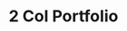 ---
title:			"2 Col Portfolio"
slug:			2-col-portfolio
src:			/template-overviews/2-col-portfolio
categories:		template portfolios unstyled
description:	"A basic, two column, portfolio page template perfect for showcasing a group of projects with some details."
bump:			"A two column portfolio template."
img-src:		/img/templates/2-col-portfolio.jpg
img-desc:		"Free Bootstrap 4 Portfolio Theme"
layout:			template-overview

meta-title: "Two Column Portfolio - Free Bootstrap Template"
meta-description: "A two column portfolio page template for Bootstrap 4. All Start Bootstrap templates are free to use and open source."

features:
  - Two column portfolio layout
  - Item headings and description areas

long-description: "2 Col Portfolio is a basic, unstyled portfolio grid template with a responsive, two column layout. This template is ideal for pages featuring a smaller number of projects with some details."

alt-version:		"no"
user-version:		"no"

v4-version:			"yes"
alt-v4:				"https://github.com/BlackrockDigital/startbootstrap-2-col-portfolio/archive/v4-dev.zip"

redirect_from:
  - /2-col-portfolio/
  - /2-col-portfolio.php/
  - /templates/2-col-portfolio.html/
  - /templates/2-col-portfolio/
  - /templates/2-col-portfolio/index.html
  - /downloads/2-col-portfolio.zip/
---